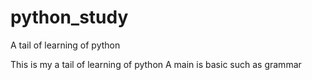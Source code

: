 # python_study
A tail of learning of python

This is my a tail of learning of python
A main is basic such as grammar
